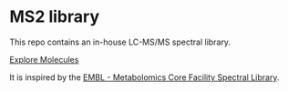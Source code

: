 # MS2 library
This repo contains an in-house LC-MS/MS spectral library.

[Explore Molecules](CompoundDb.html)  

It is inspired by the [EMBL - Metabolomics Core Facility Spectral Library](https://curatr.mcf.embl.de/).
